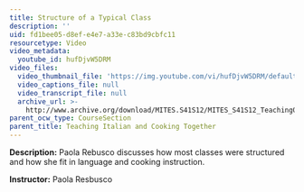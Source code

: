 ```yaml
---
title: Structure of a Typical Class
description: ''
uid: fd1bee05-d8ef-e4e7-a33e-c83bd9cbfc11
resourcetype: Video
video_metadata:
  youtube_id: hufDjvW5DRM
video_files:
  video_thumbnail_file: 'https://img.youtube.com/vi/hufDjvW5DRM/default.jpg'
  video_captions_file: null
  video_transcript_file: null
  archive_url: >-
    http://www.archive.org/download/MITES.S41S12/MITES_S41S12_Teaching05_300k.mp4
parent_ocw_type: CourseSection
parent_title: Teaching Italian and Cooking Together
---
```


**Description:** Paola Rebusco discusses how most classes were structured and how she fit in language and cooking instruction.

**Instructor:** Paola Resbusco